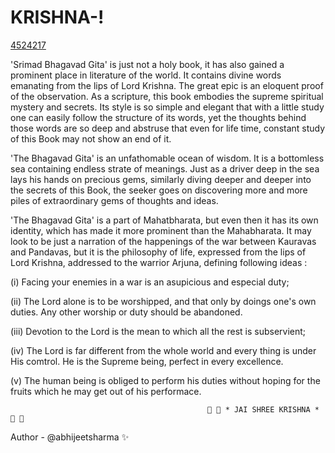 # KRISHNA-!

[4524217](https://user-images.githubusercontent.com/99397886/187635698-74557733-47b6-4353-8280-ad69926f3c37.jpg)

'Srimad Bhagavad Gita' is just not a holy book, it has also gained a prominent place in literature of the world. It contains divine words emanating from the lips of Lord Krishna. The great epic is an eloquent proof of the observation. As a scripture, this book embodies the supreme spiritual mystery and secrets. Its style is so simple and elegant that with a little study one can easily follow the structure of its words, yet the thoughts behind those words are so deep and abstruse that even for life time, constant study of this Book may not show an end of it.

'The Bhagavad Gita' is an unfathomable ocean of wisdom. It is a bottomless sea containing endless strate of meanings. Just as a driver deep in the sea lays his hands on precious gems, similarly diving deeper and deeper into the secrets of this Book, the seeker goes on discovering more and more piles of extraordinary gems of thoughts and ideas.

'The Bhagavad Gita' is a part of Mahatbharata, but even then it has its own identity, which has made it more prominent than the Mahabharata. It may look to be just a narration of the happenings of the war between Kauravas and Pandavas, but it is the philosophy of life, expressed from the lips of Lord Krishna, addressed to the warrior Arjuna, defining following ideas : 

(i) Facing your enemies in a war is an asupicious and especial duty;

(ii) The Lord alone is to be worshipped, and that only by doings one's own duties. Any other worship or duty should be abandoned.

(iii) Devotion to the Lord is the mean to which all the rest is subservient;

(iv) The Lord is far different from the whole world and every thing is under His comtrol. He is the Supreme being, perfect in every excellence.

(v) The human being is obliged to perform his duties without hoping for the fruits which he may get out of his performace.

                                                           
                                                💖 🖤 * JAI SHREE KRISHNA * 🖤 💖

  
Author - @abhijeetsharma ✨

